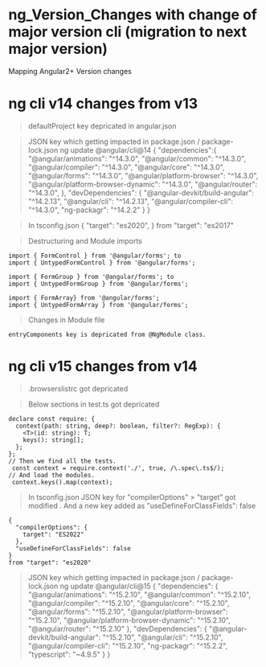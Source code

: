 # ng_Version_Changes with change of major version cli (migration to next major version)
Mapping Angular2+ Version changes

# ng cli v14 changes from v13

  > defaultProject key depricated in angular.json

  > JSON key which getting impacted in package.json / package-lock.json ng update @angular/cli@14 
    {
        "dependencies":{
            "@angular/animations": "^14.3.0",
            "@angular/common": "^14.3.0",
            "@angular/compiler": "^14.3.0",
            "@angular/core": "^14.3.0",
            "@angular/forms": "^14.3.0",
            "@angular/platform-browser": "^14.3.0",
            "@angular/platform-browser-dynamic": "^14.3.0",
            "@angular/router": "^14.3.0",
        },
        "devDependencies": {
        "@angular-devkit/build-angular": "^14.2.13",
        "@angular/cli": "^14.2.13",
        "@angular/compiler-cli": "^14.3.0",
        "ng-packagr": "^14.2.2"
        }
    }

  > In tsconfig.json 
    {
         "target": "es2020",
    }
    from "target": "es2017"

  >   Destructuring and Module imports

    import { FormControl } from '@angular/forms'; to 
    import { UntypedFormControl } from '@angular/forms';
    
    import { FormGroup } from '@angular/forms'; to
    import { UntypedFormGroup } from '@angular/forms';

    import { FormArray} from '@angular/forms';
    import { UntypedFormArray } from '@angular/forms';

  > Changes in Module file 
    
    entryComponents key is depricated from @NgModule class.
    
# ng cli v15 changes from v14

  > .browserslistrc got depricated

  > Below sections in test.ts got depricated

    declare const require: {
      context(path: string, deep?: boolean, filter?: RegExp): {
        <T>(id: string): T;
        keys(): string[];
      };
    }; 
    // Then we find all the tests.
     const context = require.context('./', true, /\.spec\.ts$/);
    // And load the modules.
     context.keys().map(context);

   > In tsconfig.json JSON key for "compilerOptions" > "target" got modified . And a new key
     added as "useDefineForClassFields": false 

    {
      "compilerOptions": {
        target": "ES2022"
      },
      "useDefineForClassFields": false   
    }
    from "target": "es2020"

  > JSON key which getting impacted in package.json / package-lock.json ng update @angular/cli@15 
    {
      "dependencies": {
          "@angular/animations": "^15.2.10",
          "@angular/common": "^15.2.10",
          "@angular/compiler": "^15.2.10",
          "@angular/core": "^15.2.10",
          "@angular/forms": "^15.2.10",
          "@angular/platform-browser": "^15.2.10",
          "@angular/platform-browser-dynamic": "^15.2.10",
          "@angular/router": "^15.2.10"
          },
      "devDependencies": {
          "@angular-devkit/build-angular": "^15.2.10",
          "@angular/cli": "^15.2.10",
          "@angular/compiler-cli": "^15.2.10",
          "ng-packagr": "^15.2.2",
          "typescript": "~4.9.5"
          }
    }
    
